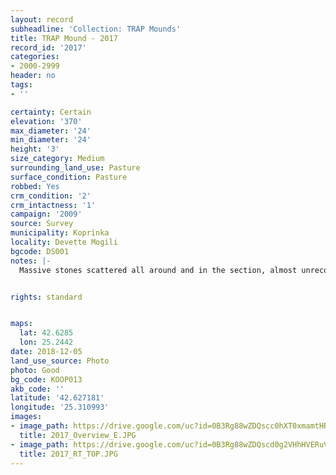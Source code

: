 ```yaml
---
layout: record
subheadline: 'Collection: TRAP Mounds'
title: TRAP Mound - 2017
record_id: '2017'
categories:
- 2000-2999
header: no
tags:
- ''

certainty: Certain
elevation: '370'
max_diameter: '24'
min_diameter: '24'
height: '3'
size_category: Medium
surrounding_land_use: Pasture
surface_condition: Pasture
robbed: Yes
crm_condition: '2'
crm_intactness: '1'
campaign: '2009'
source: Survey
municipality: Koprinka
locality: Devette Mogili
bgcode: DS001
notes: |-
  Massive stones scattered all around and in the section, almost unrecognizable (vegetation).


rights: standard


maps:
  lat: 42.6285
  lon: 25.2442
date: 2018-12-05
land_use_source: Photo
photo: Good
bg_code: KOOP013
akb_code: ''
latitude: '42.627181'
longitude: '25.310993'
images:
- image_path: https://drive.google.com/uc?id=0B3Rg88wZDQscc0hXT0xmamtHR0U
  title: 2017_Overview_E.JPG
- image_path: https://drive.google.com/uc?id=0B3Rg88wZDQscd0g2VHhHVERuVGM
  title: 2017_RT_TOP.JPG
---
```

